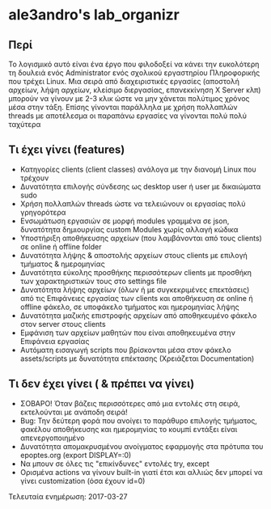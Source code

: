 # ale3andro's lab_organizr
## Περί
Το λογισμικό αυτό είναι ένα έργο που φιλοδοξεί να κάνει την ευκολότερη τη
δουλειά ενός Administrator ενός σχολικού εργαστηρίου Πληροφορικής που
τρέχει Linux.
Μια σειρά από διαχειριστικές εργασίες (αποστολή αρχείων, λήψη αρχείων,
κλείσιμο διεργασίας, επανεκκίνηση X Server κλπ) μπορούν να γίνουν με 2-3 κλικ
ώστε να μην χάνεται πολύτιμος χρόνος μέσα στην τάξη.
Επίσης γίνονται παράλληλα με χρήση πολλαπλών threads με αποτέλεσμα οι
παραπάνω εργασίες να γίνονται πολύ πολύ ταχύτερα

## Τι έχει γίνει (features)
* Κατηγορίες clients (client classes) ανάλογα με την διανομή Linux που τρέχουν
* Δυνατότητα επιλογής σύνδεσης ως desktop user ή user με δικαιώματα sudo
* Χρήση πολλαπλών threads ώστε να τελειώνουν οι εργασίας πολύ γρηγορότερα
* Ενσωμάτωση εργασιών σε μορφή modules γραμμένα σε json, δυνατότητα δημιουργίας custom Modules χωρίς αλλαγή κώδικα
* Υποστήριξη αποθήκευσης αρχείων (που λαμβάνονται από τους clients) σε online ή offline folder
* Δυνατότητα λήψης & αποστολής αρχείων στους clients με επιλογή τμήματος & ημερομηνίας
* Δυνατότητα εύκολης προσθήκης περισσότερων clients με προσθήκη των χαρακτηριστικών τους στο settings file
* Δυνατότητα λήψης αρχείων (όλων ή με συγκεκριμένες επεκτάσεις) από τις Επιφάνειες εργασίας των clients και αποθήκευση σε online ή offline φάκελο, σε υποφάκελο τμήματος και ημερομηνίας λήψης
* Δυνατότητα μαζικής επιστροφής αρχείων από αποθηκευμένο φάκελο στον server στους clients
* Εμφάνιση των αρχείων μαθητών που είναι αποθηκευμένα στην Επιφάνεια εργασίας
* Αυτόματη εισαγωγή scripts που βρίσκονται μέσα στον φάκελο assets/scripts με δυνατότητα επέκτασης (Χρειάζεται Documentation)

## Τι δεν έχει γίνει ( & πρέπει να γίνει)
* ΣΟΒΑΡΟ! Όταν βάζεις περισσότερες από μια εντολές στη σειρά, εκτελούνται με ανάποδη σειρά!
* Bug: Την δεύτερη φορά που ανοίγει το παράθυρο επιλογής τμήματος, φακέλου αποθήκευσης και ημερομηνίας το κουμπί εντάξει είναι απενεργοποιημένο
* Δυνατότητα απομακρυσμένου ανοίγματος εφαρμογής στα πρότυπα του epoptes.org (export DISPLAY=:0)
* Να μπουν σε όλες τις "επικίνδυνες" εντολές try, except
* Ορισμένα actions να γίνουν built-in γιατί έτσι και αλλιώς δεν μπορεί να γίνει customization (όσα έχουν id=0)

Τελευταία ενημέρωση: 2017-03-27
